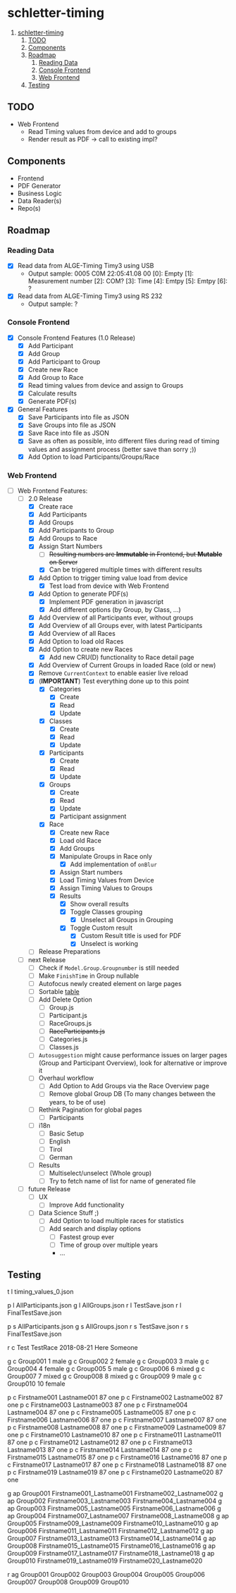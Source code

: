 # schletter-timing

1. [schletter-timing](#schletter-timing)
   1. [TODO](#todo)
   2. [Components](#components)
   3. [Roadmap](#roadmap)
      1. [Reading Data](#reading-data)
      2. [Console Frontend](#console-frontend)
      3. [Web Frontend](#web-frontend)
   4. [Testing](#testing)

## TODO

* Web Frontend
  * Read Timing values from device and add to groups
  * Render result as PDF -> call to existing impl?

## Components

* Frontend
* PDF Generator
* Business Logic
* Data Reader(s)
* Repo(s)

## Roadmap

### Reading Data

* [x] Read data from ALGE-Timing Timy3 using USB
  * Output sample: 0005 C0M 22:05:41.08   00
    [0]: Empty
    [1]: Measurement number
    [2]: COM?
    [3]: Time
    [4]: Emtpy
    [5]: Emtpy
    [6]: ?
* [x] Read data from ALGE-Timing Timy3 using RS 232
  * Output sample: ?

### Console Frontend

* [x] Console Frontend Features (1.0 Release)
  * [x] Add Participant
  * [x] Add Group
  * [x] Add Participant to Group
  * [x] Create new Race
  * [x] Add Group to Race
  * [x] Read timing values from device and assign to Groups
  * [x] Calculate results
  * [x] Generate PDF(s)
* [x] General Features
  * [x] Save Participants into file as JSON
  * [x] Save Groups into file as JSON
  * [x] Save Race into file as JSON
  * [x] Save as often as possible, into different files during read of timing values and assignment process (better save than sorry ;))
  * [x] Add Option to load Participants/Groups/Race

### Web Frontend

* [ ] Web Frontend Features:
  * [ ] 2.0 Release
    * [x] Create race
    * [x] Add Participants
    * [x] Add Groups
    * [x] Add Participants to Group
    * [x] Add Groups to Race
    * [x] Assign Start Numbers
      * [ ] ~~Resulting numbers are __Immutable__ in Frontend, but __Mutable__ on Server~~
      * [x] Can be triggered multiple times with different results
    * [x] Add Option to trigger timing value load from device
      * [x] Test load from device with Web Frontend
    * [x] Add Option to generate PDF(s)
      * [x] Implement PDF generation in javascript
      * [x] Add different options (by Group, by Class, ...)
    * [x] Add Overview of all Participants ever, without groups
    * [x] Add Overview of all Groups ever, with latest Participants
    * [x] Add Overview of all Races
    * [x] Add Option to load old Races
    * [x] Add Option to create new Races
      * [x] Add new CRU(D) functionality to Race detail page
    * [x] Add Overview of Current Groups in loaded Race (old or new)
    * [x] Remove `CurrentContext` to enable easier live reload
    * [x] (**IMPORTANT**) Test everything done up to this point
      * [x] Categories
        * [x] Create
        * [x] Read
        * [x] Update
      * [x] Classes
        * [x] Create
        * [x] Read
        * [x] Update
      * [x] Participants
        * [x] Create
        * [x] Read
        * [x] Update
      * [x] Groups
        * [x] Create
        * [x] Read
        * [x] Update
        * [x] Participant assignment
      * [x] Race
        * [x] Create new Race
        * [x] Load old Race
        * [x] Add Groups
        * [x] Manipulate Groups in Race only
          * [x] Add implementation of `onBlur`
        * [x] Assign Start numbers
        * [x] Load Timing Values from Device
        * [x] Assign Timing Values to Groups
        * [x] Results
          * [x] Show overall results
          * [x] Toggle Classes grouping
            * [x] Unselect all Groups in Grouping
          * [x] Toggle Custom result
            * [x] Custom Result title is used for PDF
            * [x] Unselect is working
    * [ ] Release Preparations
  * [ ] next Release
    * [ ] Check if `Model.Group.Groupnumber` is still needed
    * [ ] Make `FinishTime` in Group nullable
    * [ ] Autofocus newly created element on large pages
    * [ ] Sortable [table](https://react-bootstrap-table.github.io/react-bootstrap-table2/docs/basic-sort.html)
    * [ ] Add Delete Option
      * [ ] Group.js
      * [ ] Participant.js
      * [ ] RaceGroups.js
      * [ ] ~~RaceParticipants.js~~
      * [ ] Categories.js
      * [ ] Classes.js
    * [ ] `Autosuggestion` might cause performance issues on larger pages (Group and Participant Overview), look for alternative or improve it
    * [ ] Overhaul workflow
      * [ ] Add Option to Add Groups via the Race Overview page
      * [ ] Remove global Group DB (To many changes between the years, to be of use)
    * [ ] Rethink Pagination for global pages
      * [ ] Participants
    * [ ] i18n
      * [ ] Basic Setup
      * [ ] English
      * [ ] Tirol
      * [ ] German
    * [ ] Results
      * [ ] Multiselect/unselect (Whole group)
      * [ ] Try to fetch name of list for name of generated file
  * [ ] future Release
    * [ ] UX
      * [ ] Improve Add functionality
    * [ ] Data Science Stuff ;)
      * [ ] Add Option to load multiple races for statistics
      * [ ] Add search and display options
        * [ ] Fastest group ever
        * [ ] Time of group over multiple years
        * ...

## Testing

t l timing_values_0.json

p l AllParticipants.json
g l AllGroups.json
r l TestSave.json
r l FinalTestSave.json

p s AllParticipants.json
g s AllGroups.json
r s TestSave.json
r s FinalTestSave.json

r c Test TestRace 2018-08-21 Here Someone

g c Group001 1 male
g c Group002 2 female
g c Group003 3 male
g c Group004 4 female
g c Group005 5 male
g c Group006 6 mixed
g c Group007 7 mixed
g c Group008 8 mixed
g c Group009 9 male
g c Group010 10 female

p c Firstname001 Lastname001 87 one
p c Firstname002 Lastname002 87 one
p c Firstname003 Lastname003 87 one
p c Firstname004 Lastname004 87 one
p c Firstname005 Lastname005 87 one
p c Firstname006 Lastname006 87 one
p c Firstname007 Lastname007 87 one
p c Firstname008 Lastname008 87 one
p c Firstname009 Lastname009 87 one
p c Firstname010 Lastname010 87 one
p c Firstname011 Lastname011 87 one
p c Firstname012 Lastname012 87 one
p c Firstname013 Lastname013 87 one
p c Firstname014 Lastname014 87 one
p c Firstname015 Lastname015 87 one
p c Firstname016 Lastname016 87 one
p c Firstname017 Lastname017 87 one
p c Firstname018 Lastname018 87 one
p c Firstname019 Lastname019 87 one
p c Firstname020 Lastname020 87 one

g ap Group001 Firstname001_Lastname001 Firstname002_Lastname002
g ap Group002 Firstname003_Lastname003 Firstname004_Lastname004
g ap Group003 Firstname005_Lastname005 Firstname006_Lastname006
g ap Group004 Firstname007_Lastname007 Firstname008_Lastname008
g ap Group005 Firstname009_Lastname009 Firstname010_Lastname010
g ap Group006 Firstname011_Lastname011 Firstname012_Lastname012
g ap Group007 Firstname013_Lastname013 Firstname014_Lastname014
g ap Group008 Firstname015_Lastname015 Firstname016_Lastname016
g ap Group009 Firstname017_Lastname017 Firstname018_Lastname018
g ap Group010 Firstname019_Lastname019 Firstname020_Lastname020

r ag Group001 Group002 Group003 Group004 Group005 Group006 Group007 Group008 Group009 Group010